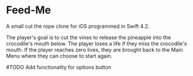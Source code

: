 # Feed-Me
A small cut the rope clone for iOS programmed in Swift 4.2. 

  The player's goal is to cut the vines to release the pineapple into the crocodile's mouth below. The player loses a life if they miss the crocodile's mouth. If the player reaches zero lives, they are brought back to the Main Menu where they can choose to start again. 
  
#TODO
Add functionality for options button
